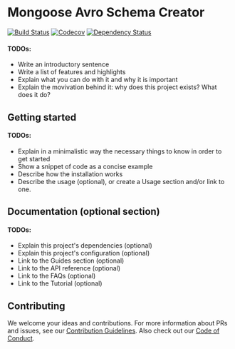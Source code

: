# Mongoose Avro Schema Creator

[![Build Status](https://travis-ci.org/researchgate/node-package-blueprint.svg?branch=master)](https://travis-ci.org/researchgate/node-package-blueprint)
[![Codecov](https://img.shields.io/codecov/c/github/researchgate/node-package-blueprint.svg)](https://codecov.io/gh/researchgate/node-package-blueprint)
[![Dependency Status](https://dependencyci.com/github/researchgate/node-package-blueprint/badge)](https://dependencyci.com/github/researchgate/node-package-blueprint)

#### TODOs:
- Write an introductory sentence
- Write a list of features and highlights
- Explain what you can do with it and why it is important
- Explain the movivation behind it: why does this project exists? What does it do?

## Getting started

#### TODOs:
- Explain in a minimalistic way the necessary things to know in order to get started
- Show a snippet of code as a concise example
- Describe how the installation works
- Describe the usage (optional), or create a Usage section and/or link to one.

## Documentation (optional section)

#### TODOs:
- Explain this project's dependencies (optional)
- Explain this project's configuration (optional)
- Link to the Guides section (optional)
- Link to the API reference (optional)
- Link to the FAQs (optional)
- Link to the Tutorial (optional)

## Contributing

We welcome your ideas and contributions. For more information about PRs and issues, see our [Contribution Guidelines](.github/CONTRIBUTING.md). Also check out our [Code of Conduct](.github/CODE_OF_CONDUCT.md).

